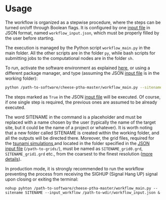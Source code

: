 # **Usage**

The workflow is organized as a stepwise procedure, where the steps can be turned on/off through Boolean flags. It is configured by one <a href=../json_input target="_blank">input file</a> in JSON format, named `workflow_input.json`, which must be properly filled by the user before starting. 

The execution is managed by the Python script `workflow_main.py` in the main folder. All the other scripts are in the folder `py`, while bash scripts for submitting jobs to the computational
nodes are in the folder `sh`. 

To run, activate the software environment as explained <a href=../../spack/env_spack target="_blank">here</a>, or using a different package manager, and type (assuming the JSON <a href=../json_input target="_blank">input file</a> is in the working folder):

```bash
python /path-to-software/cheese-ptha-master/workflow_main.py --sitename SITENAME --input_workflow /path-to-wdir/workflow_input.json
```

The steps marked as `True` in the JSON <a href=../json_input target="_blank">input file</a> will be executed. Of course, if one single step is required, the previous ones are assumed to be already executed. 

The word SITENAME in the command is a placeholder and must be replaced with a name chosen by the user (typically the name of the target site, but it could be the name of a project or whatever). It is worth noting that a new folder called SITENAME is created within the working folder, and all the outputs will be directed there. Moreover, the grid files, required for the <a href=../../workflow_steps/step5 target="_blank">tsunami simulations </a>  and located in the folder specified in the <a href=../json_input target="_blank">JSON input file</a> (`/path-to-grids/`), must be named as `SITENAME_grid0.grd`, `SITENAME_grid1.grd` etc., from the coarsest to the finest resolution (<a href=../grids target="_blank">more details</a>).

In production mode, it is strongly recommended to run the workflow preventing the process from receiving the SIGHUP (Signal Hang UP) signal upon closing or exiting the terminal:

```plaintext
nohup pyhton /path-to-software/cheese-ptha-master/workflow_main.py --sitename SITENAME --input_workflow /path-to-wdir/workflow_input.json &
```

